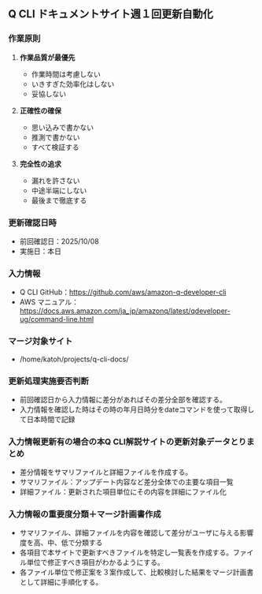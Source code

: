 ## Q CLI ドキュメントサイト週１回更新自動化

### 作業原則

1. **作業品質が最優先**
   - 作業時間は考慮しない
   - いきすぎた効率化はしない
   - 妥協しない

2. **正確性の確保**
   - 思い込みで書かない
   - 推測で書かない
   - すべて検証する

3. **完全性の追求**
   - 漏れを許さない
   - 中途半端にしない
   - 最後まで徹底する

### 更新確認日時

- 前回確認日：2025/10/08
- 実施日：本日

### 入力情報

- Q CLI GitHub：https://github.com/aws/amazon-q-developer-cli
- AWS マニュアル：https://docs.aws.amazon.com/ja_jp/amazonq/latest/qdeveloper-ug/command-line.html

### マージ対象サイト

- /home/katoh/projects/q-cli-docs/


### 更新処理実施要否判断

- 前回確認日から入力情報に差分があればその差分全部を確認する。
- 入力情報を確認した時はその時の年月日時分をdateコマンドを使って取得して日本時間で記録

### 入力情報更新有の場合の本Q CLI解説サイトの更新対象データとりまとめ

- 差分情報をサマリファイルと詳細ファイルを作成する。
- サマリファイル：アップデート内容など差分全体での主要な項目一覧
- 詳細ファイル：更新された項目単位にその内容を詳細にファイル化

### 入力情報の重要度分類＋マージ計画書作成

- サマリファイル、詳細ファイルを内容を確認して差分がユーザに与える影響度を高、中、低で分類する
- 各項目で本サイトで更新すべきファイルを特定し一覧表を作成する。ファイル単位で修正すべき項目がわかるようにする。
- 各ファイル単位で修正案を３案作成して、比較検討した結果をマージ計画書として詳細に手順化する。

